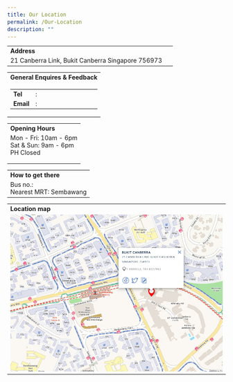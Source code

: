 ```yaml
---
title: Our Location
permalink: /Our-Location
description: ""
---
```

<table border="0" width="100%">
        <tbody><tr>
            <td><b>Address</b></td>
        </tr>
        <tr>
					  <td>21 Canberra Link, Bukit Canberra Singapore 756973
            <td>&nbsp;</td>
        </tr>
    </tbody>
</table>
    
<table border="0" width="100%">
        <tbody><tr>
            <td><b>General Enquires &amp; Feedback</b></td>
        </tr>
        <tr>
            <td>
                <table border="0" width="100%">
                    <tbody><tr>
                        <td width="10%"><b>Tel</b></td>
                        <td width="5%">:</td>
                        <td width="85%"></td>
                    </tr>
                    <tr>
                        <td width="10%"><b>Email</b></td>
                        <td width="5%">:</td>
                        <td width="85%"></td>
                    </tr>
                </tbody></table>
            </td>
</tr></tbody></table>
    
<table border="0" width="100%">
        <tbody><tr>
            <td><b>Opening Hours</b></td>
        </tr>
        <tr>
            <td>
                Mon - Fri: 10am - 6pm<br>
                Sat &amp; Sun: 9am - 6pm<br>
                PH Closed<p></p>
            </td>
</tr></tbody></table>
    
<table border="0" width="100%">
        <tbody><tr>
            <td><b>How to get there</b></td>
        </tr>
        <tr>
            <td>
                Bus no.:<br>
                Nearest MRT: Sembawang
            </td>
        </tr>
    </tbody></table>
    
<table border="0" width="100%">
        <tbody><tr>
            <td><b>Location map</b></td>
        </tr>
        <tr>
            <td>
							<a href="https://www.onemap.gov.sg/amm/amm.html?mapStyle=Default&zoomLevel=15&marker=latLng:1.44826336410158,103.82276363189!colour:red&popupWidth=200">
                <img src="/images/BukitCanberra.jpg" alt="Bukit Canberra"/>
							</a>
            </td>
</tr></tbody></table>